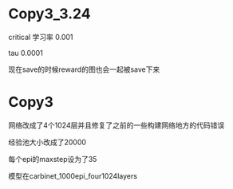 # Copy3_3.24
critical 学习率 0.001

tau 0.0001

现在save的时候reward的图也会一起被save下来
# Copy3
网络改成了4个1024层并且修复了之前的一些构建网络地方的代码错误

经验池大小改成了20000

每个epi的maxstep设为了35

模型在carbinet_1000epi_four1024layers

